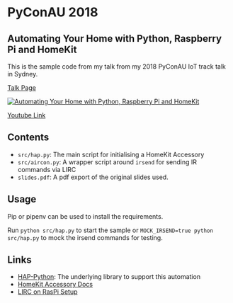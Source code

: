 # PyConAU 2018

## Automating Your Home with Python, Raspberry Pi and HomeKit

This is the sample code from my talk from my 2018 PyConAU IoT track talk in Sydney.

[Talk Page](https://2018.pycon-au.org/talks/45170-automating-your-home-with-python-raspberry-pi-and-homekit/)

[![Automating Your Home with Python, Raspberry Pi and HomeKit](https://img.youtube.com/vi/SiLtPgeTZLA/0.jpg)](https://www.youtube.com/watch?v=SiLtPgeTZLA)

[Youtube Link](https://www.youtube.com/watch?v=SiLtPgeTZLA)

## Contents

- `src/hap.py`: The main script for initialising a HomeKit Accessory
- `src/aircon.py`: A wrapper script around `irsend` for sending IR commands via LIRC
- `slides.pdf`: A pdf export of the original slides used.

## Usage

Pip or pipenv can be used to install the requirements.

Run `python src/hap.py` to start the sample or `MOCK_IRSEND=true python src/hap.py` to mock the irsend commands for testing.

## Links

- [HAP-Python](https://github.com/ikalchev/HAP-python): The underlying library to support this automation
- [HomeKit Accessory Docs](https://developer.apple.com/support/homekit-accessory-protocol/)
- [LIRC on RasPi Setup](https://gist.github.com/prasanthj/c15a5298eb682bde34961c322c95378b)
